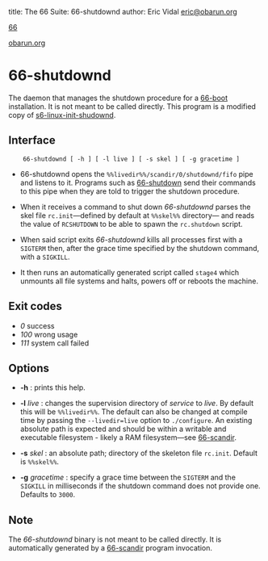 title: The 66 Suite: 66-shutdownd
author: Eric Vidal <eric@obarun.org>

[66](index.html)

[obarun.org](https://web.obarun.org)

# 66-shutdownd

The daemon that manages the shutdown procedure for a [66-boot](66-boot.html) installation. It is not meant to be called directly. This program is a modified copy of [s6-linux-init-shudownd](https://skarnet.org/software/s6-linux-init/s6-linux-init-shutdownd.html). 

## Interface

```
    66-shutdownd [ -h ] [ -l live ] [ -s skel ] [ -g gracetime ]
```

- 66-shutdownd opens the `%%livedir%%/scandir/0/shutdownd/fifo` pipe and listens to it. Programs such as [66-shutdown](66-shutdown.html) send their commands to this pipe when they are told to trigger the shutdown procedure.

- When it receives a command to shut down *66-shutdownd* parses the skel file `rc.init`—defined by default at `%%skel%%` directory— and reads the value of `RCSHUTDOWN` to be able to spawn the `rc.shutdown` script.

- When said script exits *66-shutdownd* kills all processes first with a `SIGTERM` then, after the grace time specified by the shutdown command, with a `SIGKILL`.

- It then runs an automatically generated script called `stage4` which unmounts all file systems and halts, powers off or reboots the machine.

## Exit codes

- *0* success
- *100* wrong usage
- *111* system call failed

## Options

- **-h** : prints this help.

- **-l** *live* : changes the supervision directory of *service* to *live*. By default this will be `%%livedir%%`. The default can also be changed at compile time by passing the `--livedir=live` option to `./configure`. An existing absolute path is expected and should be within a writable and executable filesystem - likely a RAM filesystem—see [66-scandir](66-scandir.html).

- **-s** *skel* : an absolute path; directory of the skeleton file `rc.init`. Default is `%%skel%%`.

- **-g** *gracetime* : specify a grace time between the `SIGTERM` and the `SIGKILL` in milliseconds if the shutdown command does not provide one. Defaults to `3000`.

## Note

The *66-shutdownd* binary is not meant to be called directly. It is automatically generated by a [66-scandir](66‑scandir.html) program invocation.
